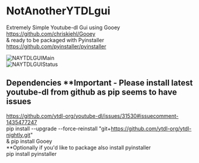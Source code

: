 # NotAnotherYTDLgui
Extremely Simple Youtube-dl Gui using Gooey https://github.com/chriskiehl/Gooey   
 &amp; ready to be packaged with Pyinstaller https://github.com/pyinstaller/pyinstaller    

![NAYTDLGUIMain](https://github.com/TypeOfPrototype/NotAnotherYTDLgui/assets/37871605/8ad3b2c6-fad6-43d5-89d9-4f08e32762a6)  
![NAYTDLGUIStatus](https://github.com/TypeOfPrototype/NotAnotherYTDLgui/assets/37871605/22e73539-bac4-4a43-a6ba-de388b8bb3d6)


## Dependencies **Important - Please install latest youtube-dl from github as pip seems to have issues
https://github.com/ytdl-org/youtube-dl/issues/31530#issuecomment-1435477247  
pip install --upgrade --force-reinstall "git+https://github.com/ytdl-org/ytdl-nightly.git"  
& pip install Gooey  
**Optionally if you'd like to package also install pyinstaller  
pip install pyinstaller
